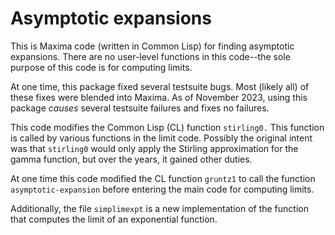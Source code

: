 # Asymptotic expansions

This is Maxima code (written in Common Lisp) for finding asymptotic expansions. There are no user-level functions in this code--the sole purpose of this code is for computing limits. 

At one time, this package fixed several testsuite bugs. Most (likely all) of these
fixes were blended into Maxima. As of November 2023, using this package
_causes_ several testsuite failures and fixes no failures.

This code modifies the Common Lisp (CL) function `stirling0.` This function is called by various functions in the limit code. Possibly the original intent was that `stirling0` would only apply the Stirling approximation for the gamma function, but over the years, it gained other duties. 

At one time this code modified the CL function `gruntz1` to call the function `asymptotic-expansion` before entering the main code for computing limits.

Additionally, the file `simplimexpt` is a new implementation of the function that computes the limit of an exponential function.
